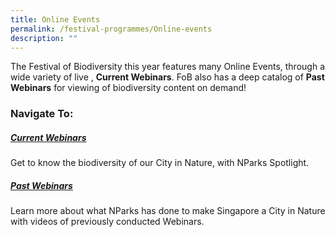 ```yaml
---
title: Online Events
permalink: /festival-programmes/Online-events
description: ""
---
```

The Festival of Biodiversity this year features many Online Events, through a wide variety of live , **Current Webinars**. FoB also has a deep catalog of **Past Webinars** for viewing of biodiversity content on demand!

### Navigate To:

##### [Current Webinars](https://nparks-biodiversity-staging.netlify.app/festival-programmes/Online-events/current-webinars)
Get to know the biodiversity of our City in Nature, with NParks Spotlight.
##### [Past Webinars](https://nparks-biodiversity-staging.netlify.app/festival-programmes/Online-events/past-webinars)
Learn more about what NParks has done to make Singapore a City in Nature with videos of previously conducted Webinars.